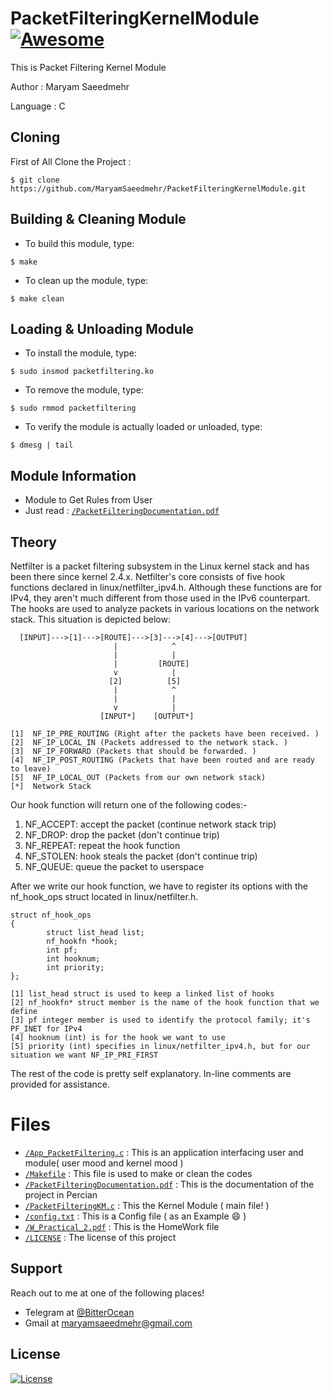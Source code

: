 # PacketFilteringKernelModule[![Awesome](https://cdn.rawgit.com/sindresorhus/awesome/d7305f38d29fed78fa85652e3a63e154dd8e8829/media/badge.svg)](https://github.com/MaryamSaeedmehr/PacketFilteringKernelModule)

This is Packet Filtering Kernel Module

Author : Maryam Saeedmehr

Language : C

## Cloning

First of All Clone the Project : 

```shell
$ git clone https://github.com/MaryamSaeedmehr/PacketFilteringKernelModule.git
```

## Building & Cleaning Module

- To build this module, type:
```shell
$ make
```
- To clean up the module, type:
```shell
$ make clean
```

## Loading & Unloading Module

- To install the module, type:
```shell
$ sudo insmod packetfiltering.ko
```
- To remove the module, type:
```shell
$ sudo rmmod packetfiltering
```
- To verify the module is actually loaded or unloaded, type:
```shell
$ dmesg | tail
```

## Module Information

- Module to Get Rules from User
- Just read : <a href="https://github.com/MaryamSaeedmehr/PacketFilteringKernelModule/blob/master/PacketFilteringDocumentation.pdf">`/PacketFilteringDocumentation.pdf`</a>

## Theory

Netfilter is a packet filtering subsystem in the Linux kernel stack and has been there since kernel 2.4.x. Netfilter's core consists of five hook functions declared in linux/netfilter_ipv4.h. Although these functions are for IPv4, they aren't much different from those used in the IPv6 counterpart. The hooks are used to analyze packets in various locations on the network stack. This situation is depicted below:
```
  [INPUT]--->[1]--->[ROUTE]--->[3]--->[4]--->[OUTPUT]
                       |            ^
                       |            |
                       |         [ROUTE]
                       v            |
                      [2]          [5]
                       |            ^
                       |            |
                       v            |
                    [INPUT*]    [OUTPUT*]
                    
[1]  NF_IP_PRE_ROUTING (Right after the packets have been received. )
[2]  NF_IP_LOCAL_IN (Packets addressed to the network stack. )
[3]  NF_IP_FORWARD (Packets that should be forwarded. )
[4]  NF_IP_POST_ROUTING (Packets that have been routed and are ready to leave)
[5]  NF_IP_LOCAL_OUT (Packets from our own network stack)
[*]  Network Stack
```

Our hook function will return one of the following codes:-
1. NF_ACCEPT: accept the packet (continue network stack trip)
2. NF_DROP: drop the packet (don't continue trip)
3. NF_REPEAT: repeat the hook function
4. NF_STOLEN: hook steals the packet (don't continue trip)
5. NF_QUEUE: queue the packet to userspace

After we write our hook function, we have to register its options with the nf_hook_ops struct located in linux/netfilter.h.
```
struct nf_hook_ops
{
        struct list_head list;
        nf_hookfn *hook;
        int pf;
        int hooknum;
        int priority;
};

[1] list_head struct is used to keep a linked list of hooks
[2] nf_hookfn* struct member is the name of the hook function that we define
[3] pf integer member is used to identify the protocol family; it's PF_INET for IPv4
[4] hooknum (int) is for the hook we want to use
[5] priority (int) specifies in linux/netfilter_ipv4.h, but for our situation we want NF_IP_PRI_FIRST
```

The rest of the code is pretty self explanatory. In-line comments are provided for assistance.


# **Files**

- <a href="https://github.com/MaryamSaeedmehr/PacketFilteringKernelModule/blob/master/App_PacketFiltering.c">`/App_PacketFiltering.c`</a> : This is an application interfacing user and module( user mood and kernel mood )
- <a href="https://github.com/MaryamSaeedmehr/PacketFilteringKernelModule/blob/master/Makefile">`/Makefile`</a> : This file is used to make or clean the codes
- <a href="https://github.com/MaryamSaeedmehr/PacketFilteringKernelModule/blob/master/PacketFilteringDocumentation.pdf">`/PacketFilteringDocumentation.pdf`</a> : This is the documentation of the project in Percian
- <a href="https://github.com/MaryamSaeedmehr/PacketFilteringKernelModule/blob/master/PacketFilteringKM.c">`/PacketFilteringKM.c`</a> : This the Kernel Module ( main file! )
- <a href="https://github.com/MaryamSaeedmehr/PacketFilteringKernelModule/blob/master/config.txt">`/config.txt`</a> : This is a Config file ( as an Example :smile: )
- <a href="https://github.com/MaryamSaeedmehr/PacketFilteringKernelModule/blob/master/HW_Practical_2.pdf">`/W_Practical_2.pdf`</a> : This is the HomeWork file
- <a href="https://github.com/MaryamSaeedmehr/PacketFilteringKernelModule/blob/master/LICENSE">`/LICENSE`</a> : The license of this project


## **Support**

Reach out to me at one of the following places!

- Telegram at <a href="https://t.me/BitterOcean" target="_blank">@BitterOcean</a>
- Gmail at <a href="mailto:maryamsaeedmehr@gmail.com" target="_blank">maryamsaeedmehr@gmail.com</a>

## **License**

[![License](https://img.shields.io/:license-mit-blue.svg?style=flat-square)](http://badges.mit-license.org)
